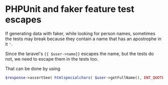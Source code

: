 # PHPUnit and faker feature test escapes

If generating data with faker, while looking for person names, sometimes the tests may break because they contain a name that has an apostrophe in it `'`. 

Since the laravel's `{{ $user->name}}` escapes the name, but the tests do not, we need to escape them in the tests too.

That can be done by using 

```php
$response->assertSee( htmlspecialchars( $user->getFullName(), ENT_QUOTES, 'UTF-8', false);
```